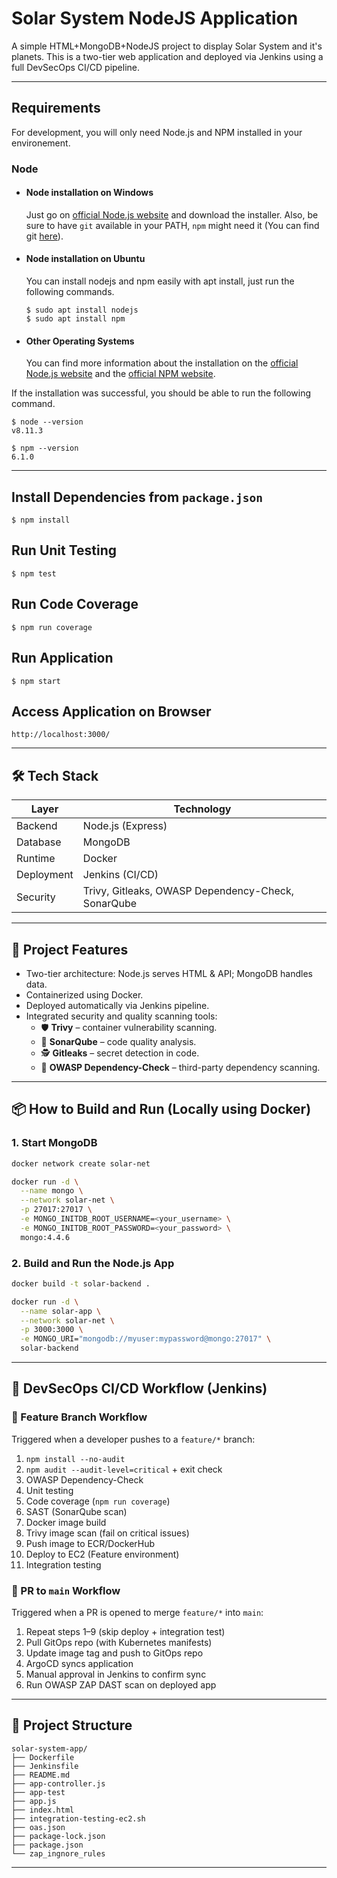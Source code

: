# Solar System NodeJS Application

A simple HTML+MongoDB+NodeJS project to display Solar System and it's planets. This is a two-tier web application and deployed via Jenkins using a full DevSecOps CI/CD pipeline.

---
## Requirements

For development, you will only need Node.js and NPM installed in your environement.

### Node
- #### Node installation on Windows

  Just go on [official Node.js website](https://nodejs.org/) and download the installer.
Also, be sure to have `git` available in your PATH, `npm` might need it (You can find git [here](https://git-scm.com/)).

- #### Node installation on Ubuntu

  You can install nodejs and npm easily with apt install, just run the following commands.

      $ sudo apt install nodejs
      $ sudo apt install npm

- #### Other Operating Systems
  You can find more information about the installation on the [official Node.js website](https://nodejs.org/) and the [official NPM website](https://npmjs.org/).

If the installation was successful, you should be able to run the following command.

    $ node --version
    v8.11.3

    $ npm --version
    6.1.0

---
## Install Dependencies from `package.json`
    $ npm install

## Run Unit Testing
    $ npm test

## Run Code Coverage
    $ npm run coverage

## Run Application
    $ npm start

## Access Application on Browser
    http://localhost:3000/

---

## 🛠️ Tech Stack

| Layer       | Technology       |
|-------------|------------------|
| Backend     | Node.js (Express)|
| Database    | MongoDB          |
| Runtime     | Docker           |
| Deployment  | Jenkins (CI/CD)  |
| Security    | Trivy, Gitleaks, OWASP Dependency-Check, SonarQube |

---

## 🚀 Project Features

- Two-tier architecture: Node.js serves HTML & API; MongoDB handles data.
- Containerized using Docker.
- Deployed automatically via Jenkins pipeline.
- Integrated security and quality scanning tools:
  - 🛡️ **Trivy** – container vulnerability scanning.
  - 🔎 **SonarQube** – code quality analysis.
  - 🕵️ **Gitleaks** – secret detection in code.
  - 🧪 **OWASP Dependency-Check** – third-party dependency scanning.

---

## 📦 How to Build and Run (Locally using Docker)

### 1. Start MongoDB

```bash
docker network create solar-net

docker run -d \
  --name mongo \
  --network solar-net \
  -p 27017:27017 \
  -e MONGO_INITDB_ROOT_USERNAME=<your_username> \
  -e MONGO_INITDB_ROOT_PASSWORD=<your_password> \
  mongo:4.4.6
```

### 2. Build and Run the Node.js App

```bash
docker build -t solar-backend .

docker run -d \
  --name solar-app \
  --network solar-net \
  -p 3000:3000 \
  -e MONGO_URI="mongodb://myuser:mypassword@mongo:27017" \
  solar-backend
```

---

## 🔁 DevSecOps CI/CD Workflow (Jenkins)

### 🧪 Feature Branch Workflow

Triggered when a developer pushes to a `feature/*` branch:

1. `npm install --no-audit`
2. `npm audit --audit-level=critical` + exit check
3. OWASP Dependency-Check
4. Unit testing
5. Code coverage (`npm run coverage`)
6. SAST (SonarQube scan)
7. Docker image build
8. Trivy image scan (fail on critical issues)
9. Push image to ECR/DockerHub
10. Deploy to EC2 (Feature environment)
11. Integration testing

### 🔁 PR to `main` Workflow

Triggered when a PR is opened to merge `feature/*` into `main`:

1. Repeat steps 1–9 (skip deploy + integration test)
2. Pull GitOps repo (with Kubernetes manifests)
3. Update image tag and push to GitOps repo
4. ArgoCD syncs application
5. Manual approval in Jenkins to confirm sync
6. Run OWASP ZAP DAST scan on deployed app

---

## 📁 Project Structure

```
solar-system-app/
├── Dockerfile
├── Jenkinsfile
├── README.md
├── app-controller.js
├── app-test
├── app.js
├── index.html
├── integration-testing-ec2.sh
├── oas.json
├── package-lock.json
├── package.json
└── zap_ingnore_rules
```
---


